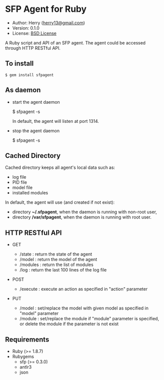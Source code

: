 SFP Agent for Ruby
==================
- Author: Herry (herry13@gmail.com)
- Version: 0.1.0
- License: [BSD License](https://github.com/herry13/sfpagent/blob/master/LICENSE)

A Ruby script and API of an SFP agent. The agent could be accessed through HTTP RESTful API.


To install
----------

	$ gem install sfpagent

As daemon
---------
- start the agent daemon

	$ sfpagent -s

  In default, the agent will listen at port 1314.

- stop the agent daemon

	$ sfpagent -s

Cached Directory
----------------
Cached directory keeps all agent's local data such as:
- log file
- PID file
- model file
- installed modules

In default, the agent will use (and created if not exist):
- directory **~/.sfpagent**, when the daemon is running with non-root user,
- directory **/var/sfpagent**, when the daemon is running with root user.


HTTP RESTful API
----------------
- GET
	- /state : return the state of the agent
	- /model : return the model of the agent
	- /modules : return the list of modules
	- /log : return the last 100 lines of the log file

- POST
	- /execute : execute an action as specified in "action" parameter

- PUT
	- /model : set/replace the model with given model as specified in "model" parameter
	- /module : set/replace the module if "module" parameter is specified, or delete the module if the parameter is not exist


Requirements
------------
- Ruby (>= 1.8.7)
- Rubygems
	- sfp (>= 0.3.0)
	- antlr3
	- json
